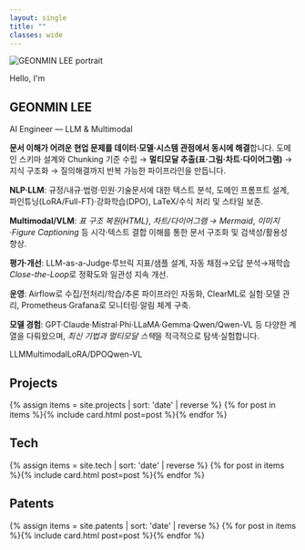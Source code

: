 ```yaml
---
layout: single
title: ""
classes: wide
---
```


<section class="hello-hero two-col">
  <div class="hello-photo">
    <img src="{{ '/assets/images/hero/profile.jpg' | relative_url }}" alt="GEONMIN LEE portrait">
  </div>
  <div class="hello-card">
    <div class="hello-left">
      <p class="eyebrow">Hello, I'm</p>
      <h1 class="hello-title">GEONMIN LEE</h1>
      <p class="hello-sub">AI Engineer — LLM & Multimodal</p>
      <p class="hello-desc">
        <strong>문서 이해가 어려운 현업 문제를 데이터·모델·시스템 관점에서 동시에 해결</strong>합니다.
        도메인 스키마 설계와 Chunking 기준 수립 → <strong>멀티모달 추출(표·그림·차트·다이어그램)</strong> → 지식 구조화 → 질의해결까지 반복 가능한 파이프라인을 만듭니다.
      </p>
      <p class="hello-desc">
        <strong>NLP·LLM</strong>: 규정/내규·법령·민원·기술문서에 대한 텍스트 분석, 도메인 프롬프트 설계, 파인튜닝(LoRA/Full-FT)·강화학습(DPO), LaTeX/수식 처리 및 스타일 보존.
      </p>
      <p class="hello-desc">
        <strong>Multimodal/VLM</strong>: <em>표 구조 복원(HTML)</em>, <em>차트/다이어그램 → Mermaid</em>, <em>이미지·Figure Captioning</em> 등 시각·텍스트 결합 이해를 통한 문서 구조화 및 검색성/활용성 향상.
      </p>
      <p class="hello-desc">
        <strong>평가·개선</strong>: LLM-as-a-Judge·루브릭 지표/샘플 설계, 자동 채점→오답 분석→재학습 <em>Close-the-Loop</em>로 정확도와 일관성 지속 개선.
      </p>
      <p class="hello-desc">
        <strong>운영</strong>: Airflow로 수집/전처리/학습/추론 파이프라인 자동화, ClearML로 실험·모델 관리, Prometheus·Grafana로 모니터링·알림 체계 구축.
      </p>
      <p class="hello-desc">
        <strong>모델 경험</strong>: GPT·Claude·Mistral·Phi·LLaMA·Gemma·Qwen/Qwen-VL 등 다양한 계열을 다뤄왔으며, <em>최신 기법과 멀티모달 스택</em>을 적극적으로 탐색·실험합니다.
      </p>
      <div class="hello-tags">
        <span>LLM</span><span>Multimodal</span><span>LoRA/DPO</span><span>Qwen-VL</span>
      </div>
    </div>
  </div>
</section>

<section class="section">
  <div class="section-head"><h2>Projects</h2></div>
  <div class="cards-grid">
    {% assign items = site.projects | sort: 'date' | reverse %}
    {% for post in items %}{% include card.html post=post %}{% endfor %}
  </div>
</section>

<section class="section">
  <div class="section-head"><h2>Tech</h2></div>
  <div class="cards-grid">
    {% assign items = site.tech | sort: 'date' | reverse %}
    {% for post in items %}{% include card.html post=post %}{% endfor %}
  </div>
</section>

<section class="section">
  <div class="section-head"><h2>Patents</h2></div>
  <div class="cards-grid">
    {% assign items = site.patents | sort: 'date' | reverse %}
    {% for post in items %}{% include card.html post=post %}{% endfor %}
  </div>
</section>
